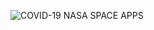 ![COVID-19 NASA SPACE APPS](https://sa-2019.s3.amazonaws.com/media/images/logos_COVID-2x.width-500.png)
